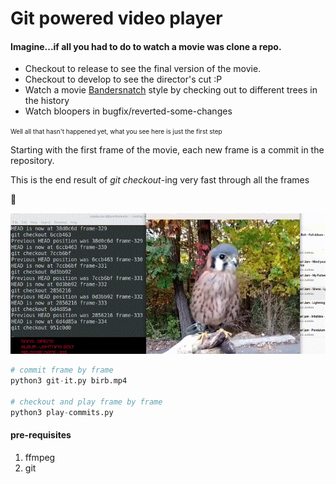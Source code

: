 # Git powered video player

#### Imagine...if all you had to do to watch a movie was clone a repo.

* Checkout to release to see the final version of the movie.
* Checkout to develop to see the director's cut :P
* Watch a movie [Bandersnatch](https://en.wikipedia.org/wiki/Black_Mirror:_Bandersnatch) style by checking out to different trees in the history
* Watch bloopers in bugfix/reverted-some-changes

<span style="font-size:10px">Well all that hasn't happened yet, what you see here is just the first step</span>

Starting with the first frame of the movie, each new frame is a commit in the repository.

This is the end result of _git checkout_-ing very fast through all the frames

👀

![](demo.gif)

```python
# commit frame by frame
python3 git-it.py birb.mp4

# checkout and play frame by frame
python3 play-commits.py
```


#### pre-requisites
1. ffmpeg
2. git
